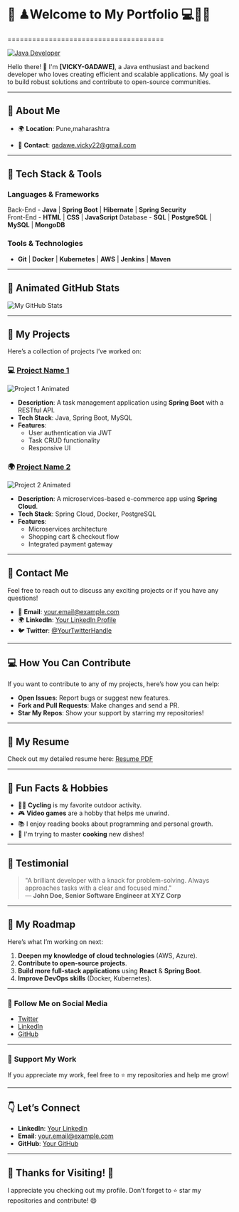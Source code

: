 # 🌟 ♟Welcome to My  Portfolio 💻👨‍💻
======================================

[![Java Developer](https://img.shields.io/badge/Java-007396?style=flat&logo=java&logoColor=white)](https://www.oracle.com/java/)

Hello there! 👋 I'm **[VICKY-GADAWE]**, a Java enthusiast and backend developer who loves creating efficient and scalable applications. My goal is to build robust solutions and contribute to open-source communities.

----------------------------------------------------------------------------------------------------------------------------------------------------------------------------

## 🚀 **About Me**

- 🌍 **Location**: Pune,maharashtra

- 📧 **Contact**: gadawe.vicky22@gmail.com

---

## 🌈 **Tech Stack & Tools**

### **Languages & Frameworks**

Back-End  - **Java** | **Spring Boot** | **Hibernate** | **Spring Security** <br>
Front-End - **HTML** | **CSS** | **JavaScript**
Database  - **SQL** | **PostgreSQL** | **MySQL** | **MongoDB**

### **Tools & Technologies**

- **Git** | **Docker** | **Kubernetes** | **AWS** | **Jenkins** | **Maven**

---

## 🌟 **Animated GitHub Stats** 

![My GitHub Stats](https://github-readme-stats.vercel.app/api?username=YourGitHubUsername&show_icons=true&hide_title=true&count_private=true&theme=radical&hide=prs&line_height=24)

---

## 🎨 **My Projects**

Here’s a collection of projects I’ve worked on:

### 💻 **[Project Name 1](https://github.com/YourGitHubUsername/ProjectName1)**  
![Project 1 Animated](https://media.giphy.com/media/8Qj4v7bePSn24/giphy.gif)  
- **Description**: A task management application using **Spring Boot** with a RESTful API.
- **Tech Stack**: Java, Spring Boot, MySQL
- **Features**:
  - User authentication via JWT
  - Task CRUD functionality
  - Responsive UI

### 🌍 **[Project Name 2](https://github.com/YourGitHubUsername/ProjectName2)**  
![Project 2 Animated](https://media.giphy.com/media/Y8k9fEYxtv6Tm/giphy.gif)  
- **Description**: A microservices-based e-commerce app using **Spring Cloud**.
- **Tech Stack**: Spring Cloud, Docker, PostgreSQL
- **Features**:
  - Microservices architecture
  - Shopping cart & checkout flow
  - Integrated payment gateway

---

## 💬 **Contact Me**

Feel free to reach out to discuss any exciting projects or if you have any questions!

- 📧 **Email**: [your.email@example.com](mailto:your.email@example.com)
- 🌍 **LinkedIn**: [Your LinkedIn Profile](https://www.linkedin.com/in/yourlinkedin)
- 🐦 **Twitter**: [@YourTwitterHandle](https://twitter.com/YourTwitterHandle)

---

## 💻 **How You Can Contribute**

If you want to contribute to any of my projects, here’s how you can help:

- **Open Issues**: Report bugs or suggest new features.
- **Fork and Pull Requests**: Make changes and send a PR.
- **Star My Repos**: Show your support by starring my repositories!

---

## 🎯 **My Resume**

Check out my detailed resume here: [Resume PDF](https://www.example.com/resume)

---

## 🌱 **Fun Facts & Hobbies**

- 🚴‍♂️ **Cycling** is my favorite outdoor activity.
- 🎮 **Video games** are a hobby that helps me unwind.
- 📚 I enjoy reading books about programming and personal growth.
- 🍳 I'm trying to master **cooking** new dishes!

---

## 🎨 **Testimonial**

> "A brilliant developer with a knack for problem-solving. Always approaches tasks with a clear and focused mind."  
— **John Doe, Senior Software Engineer at XYZ Corp**

---

## 🚀 **My Roadmap**

Here’s what I’m working on next:

1. **Deepen my knowledge of cloud technologies** (AWS, Azure).
2. **Contribute to open-source projects**.
3. **Build more full-stack applications** using **React** & **Spring Boot**.
4. **Improve DevOps skills** (Docker, Kubernetes).

---

### 🔗 **Follow Me on Social Media**

- [Twitter](https://twitter.com/YourTwitterHandle)
- [LinkedIn](https://www.linkedin.com/in/yourlinkedin)
- [GitHub](https://github.com/YourGitHubUsername)

---

### 🌟 **Support My Work**

If you appreciate my work, feel free to ⭐ my repositories and help me grow!

---

## 👇 **Let’s Connect**

- **LinkedIn**: [Your LinkedIn](https://www.linkedin.com/in/yourlinkedin)
- **Email**: [your.email@example.com](mailto:your.email@example.com)
- **GitHub**: [Your GitHub](https://github.com/YourGitHubUsername)

---

## 🌟 **Thanks for Visiting!** 🌟

I appreciate you checking out my profile. Don’t forget to ⭐ star my repositories and contribute! 😄
